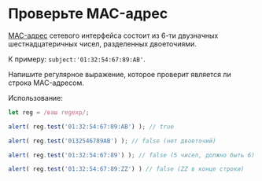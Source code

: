 # Проверьте MAC-адрес

[MAC-адрес](https://ru.wikipedia.org/wiki/MAC_address) сетевого интерфейса состоит из 6-ти двузначных шестнадцатеричных чисел, разделенных двоеточиями.

К примеру: `subject:'01:32:54:67:89:AB'`.

Напишите регулярное выражение, которое проверит является ли строка MAC-адресом.

Использование:
```js
let reg = /ваш regexp/;

alert( reg.test('01:32:54:67:89:AB') ); // true

alert( reg.test('0132546789AB') ); // false (нет двоеточий)

alert( reg.test('01:32:54:67:89') ); // false (5 чисел, должно быть 6)

alert( reg.test('01:32:54:67:89:ZZ') ) // false (ZZ в конце строки)
```
